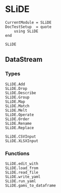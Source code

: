 # SLiDE

```@meta
CurrentModule = SLiDE
DocTestSetup  = quote
    using SLiDE
end
```

```@docs
SLiDE
```

## DataStream

### Types

```@docs
SLiDE.Add
SLiDE.Drop
SLiDE.Describe
SLiDE.Group
SLiDE.Map
SLiDE.Match
SLiDE.Melt
SLiDE.Operate
SLiDE.Order
SLiDE.Rename
SLiDE.Replace
```

```@docs
SLiDE.CSVInput
SLiDE.XLSXInput
```

### Functions

```@docs
SLiDE.edit_with
SLiDE.load_from
SLiDE.read_file
SLiDE.write_yaml
SLiDE.run_yaml
SLiDE.gams_to_dataframe
```